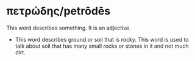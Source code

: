# πετρώδης/petrōdēs
This word describes something. It is an adjective.
* This word describes ground or soil that is rocky. This word is used to talk about soil that has many small rocks or stones in it and not much dirt.
